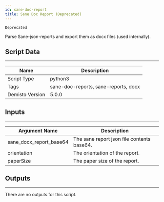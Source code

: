 ```yaml
---
id: sane-doc-report
title: Sane Doc Report (Deprecated)
---
```


`Deprecated`

Parse Sane-json-reports and export them as docx files (used internally).
## Script Data
---

| **Name** | **Description** |
| --- | --- |
| Script Type | python3 |
| Tags | sane-doc-reports, sane-reports, docx |
| Demisto Version | 5.0.0 |

## Inputs
---

| **Argument Name** | **Description** |
| --- | --- |
| sane_docx_report_base64 | The sane report json file contents base64. |
| orientation | The orientation of the report. |
| paperSize | The paper size of the report. |

## Outputs
---
There are no outputs for this script.
